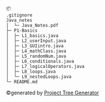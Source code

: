 ```
📦 
.gitignore
Java_notes
│  └─ Java_Notes.pdf
├─ P1-Basics
│  ├─ L1_basics.java
│  ├─ L2_userInput.java
│  ├─ L3_GUIintro.java
│  ├─ L4_mathClass.java
│  ├─ L5_randomNum.java
│  ├─ L6_conditionals.java
│  ├─ L7_logicalOperators.java
│  ├─ L8_loops.java
│  └─ L9_nestedLoops.java
└─ README.md
```
©generated by [Project Tree Generator](https://woochanleee.github.io/project-tree-generator)
